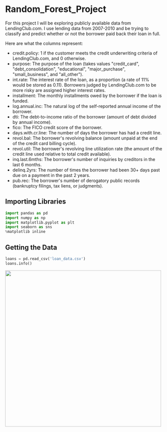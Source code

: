 # Random_Forest_Project
For this project I will be exploring publicly available data from LendingClub.com.
I use lending data from 2007-2010 and be trying to classify and predict whether or not the borrower paid back their loan in full.

Here are what the columns represent:

- credit.policy: 1 if the customer meets the credit underwriting criteria of LendingClub.com, and 0 otherwise.
- purpose: The purpose of the loan (takes values "credit_card", "debt_consolidation", "educational", "major_purchase", "small_business", and "all_other").
- int.rate: The interest rate of the loan, as a proportion (a rate of 11% would be stored as 0.11). Borrowers judged by LendingClub.com to be more risky are assigned higher interest rates.
- installment: The monthly installments owed by the borrower if the loan is funded.
- log.annual.inc: The natural log of the self-reported annual income of the borrower.
- dti: The debt-to-income ratio of the borrower (amount of debt divided by annual income).
- fico: The FICO credit score of the borrower.
- days.with.cr.line: The number of days the borrower has had a credit line.
- revol.bal: The borrower's revolving balance (amount unpaid at the end of the credit card billing cycle).
- revol.util: The borrower's revolving line utilization rate (the amount of the credit line used relative to total credit available).
- inq.last.6mths: The borrower's number of inquiries by creditors in the last 6 months.
- delinq.2yrs: The number of times the borrower had been 30+ days past due on a payment in the past 2 years.
- pub.rec: The borrower's number of derogatory public records (bankruptcy filings, tax liens, or judgments).

## Importing Libraries

```python
import pandas as pd
import numpy as np
import matplotlib.pyplot as plt
import seaborn as sns
%matplotlib inline
```

## Getting the Data

```python
loans = pd.read_csv('loan_data.csv')
loans.info()
```
<img src= "https://user-images.githubusercontent.com/66487971/88571713-bae3c980-d046-11ea-97b8-5d1d24bc6f74.png" width = 500>



